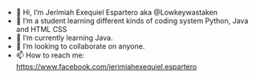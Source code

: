 - 👋 Hi, I’m Jerimiah Exequiel Espartero aka @Lowkeywastaken
- 👀 I’m a student learning different kinds of coding system Python, Java and HTML CSS
- 🌱 I’m currently learning Java.
- 💞️ I’m looking to collaborate on anyone.
- 📫 How to reach me: https://www.facebook.com/jerimiahexequiel.espartero

<!---
Lowkeywastaken/Lowkeywastaken is a ✨ special ✨ repository because its `README.md` (this file) appears on your GitHub profile.
You can click the Preview link to take a look at your changes.
--->
